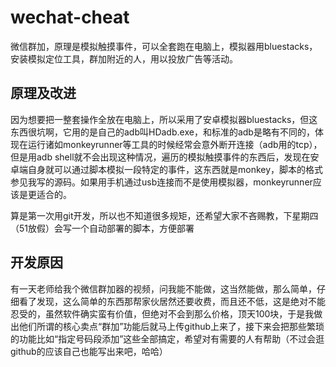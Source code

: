 wechat-cheat
============

微信群加，原理是模拟触摸事件，可以全套跑在电脑上，模拟器用bluestacks，安装模拟定位工具，群加附近的人，用以投放广告等活动。

原理及改进
----------

因为想要把一整套操作全放在电脑上，所以采用了安卓模拟器bluestacks，但这东西很坑啊，它用的是自己的adb叫HDadb.exe，和标准的adb是略有不同的，体现在运行诸如monkeyrunner等工具的时候经常会意外断开连接（adb用的tcp），但是用adb shell就不会出现这种情况，遍历的模拟触摸事件的东西后，发现在安卓端自身就可以通过脚本模拟一段特定的事件，这东西就是monkey，脚本的格式参见我写的源码。如果用手机通过usb连接而不是使用模拟器，monkeyrunner应该是更适合的。

算是第一次用git开发，所以也不知道很多规矩，还希望大家不吝赐教，下星期四（51放假）会写一个自动部署的脚本，方便部署


开发原因
--------

有一天老师给我个微信群加器的视频，问我能不能做，这当然能做，那么简单，仔细看了发现，这么简单的东西那帮家伙居然还要收费，而且还不低，这是绝对不能忍受的，虽然软件确实蛮有价值，但绝对不会到那么价格，顶天100块，于是我做出他们所谓的核心卖点“群加”功能后就马上传github上来了，接下来会把那些繁琐的功能比如“指定号码段添加”这些全部搞定，希望对有需要的人有帮助（不过会逛github的应该自己也能写出来吧，哈哈）
